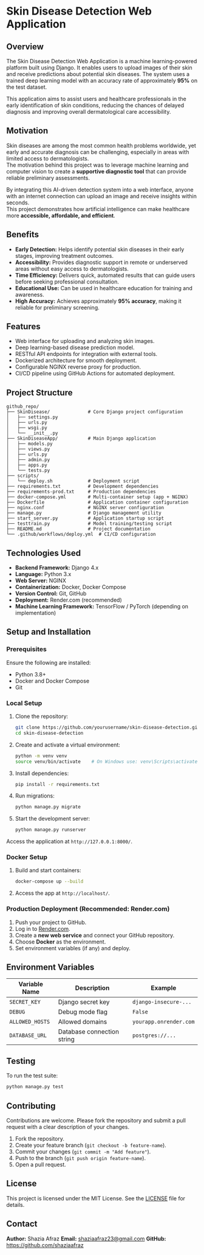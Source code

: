 # Skin Disease Detection Web Application

## Overview

The Skin Disease Detection Web Application is a machine learning-powered platform built using Django. It enables users to upload images of their skin and receive predictions about potential skin diseases. The system uses a trained deep learning model with an accuracy rate of approximately **95%** on the test dataset.

This application aims to assist users and healthcare professionals in the early identification of skin conditions, reducing the chances of delayed diagnosis and improving overall dermatological care accessibility.

## Motivation

Skin diseases are among the most common health problems worldwide, yet early and accurate diagnosis can be challenging, especially in areas with limited access to dermatologists.  
The motivation behind this project was to leverage machine learning and computer vision to create a **supportive diagnostic tool** that can provide reliable preliminary assessments.  

By integrating this AI-driven detection system into a web interface, anyone with an internet connection can upload an image and receive insights within seconds.  
This project demonstrates how artificial intelligence can make healthcare more **accessible, affordable, and efficient**.

## Benefits

- **Early Detection:** Helps identify potential skin diseases in their early stages, improving treatment outcomes.
- **Accessibility:** Provides diagnostic support in remote or underserved areas without easy access to dermatologists.
- **Time Efficiency:** Delivers quick, automated results that can guide users before seeking professional consultation.
- **Educational Use:** Can be used in healthcare education for training and awareness.
- **High Accuracy:** Achieves approximately **95% accuracy**, making it reliable for preliminary screening.

## Features

- Web interface for uploading and analyzing skin images.
- Deep learning-based disease prediction model.
- RESTful API endpoints for integration with external tools.
- Dockerized architecture for smooth deployment.
- Configurable NGINX reverse proxy for production.
- CI/CD pipeline using GitHub Actions for automated deployment.

## Project Structure

```
github_repo/
├── SkinDisease/              # Core Django project configuration
│   ├── settings.py
│   ├── urls.py
│   ├── wsgi.py
│   └── __init__.py
├── SkinDiseaseApp/           # Main Django application
│   ├── models.py
│   ├── views.py
│   ├── urls.py
│   ├── admin.py
│   ├── apps.py
│   └── tests.py
├── scripts/
│   └── deploy.sh             # Deployment script
├── requirements.txt          # Development dependencies
├── requirements-prod.txt     # Production dependencies
├── docker-compose.yml        # Multi-container setup (app + NGINX)
├── Dockerfile                # Application container configuration
├── nginx.conf                # NGINX server configuration
├── manage.py                 # Django management utility
├── start_server.py           # Application startup script
├── testtrain.py              # Model training/testing script
├── README.md                 # Project documentation
└── .github/workflows/deploy.yml  # CI/CD configuration
```

## Technologies Used

- **Backend Framework:** Django 4.x
- **Language:** Python 3.x
- **Web Server:** NGINX
- **Containerization:** Docker, Docker Compose
- **Version Control:** Git, GitHub
- **Deployment:** Render.com (recommended)
- **Machine Learning Framework:** TensorFlow / PyTorch (depending on implementation)

## Setup and Installation

### Prerequisites

Ensure the following are installed:

- Python 3.8+
- Docker and Docker Compose
- Git

### Local Setup

1. Clone the repository:

   ```bash
   git clone https://github.com/yourusername/skin-disease-detection.git
   cd skin-disease-detection
   ```

2. Create and activate a virtual environment:

   ```bash
   python -m venv venv
   source venv/bin/activate    # On Windows use: venv\Scripts\activate
   ```

3. Install dependencies:

   ```bash
   pip install -r requirements.txt
   ```

4. Run migrations:

   ```bash
   python manage.py migrate
   ```

5. Start the development server:

   ```bash
   python manage.py runserver
   ```

Access the application at `http://127.0.0.1:8000/`.

### Docker Setup

1. Build and start containers:

   ```bash
   docker-compose up --build
   ```

2. Access the app at `http://localhost/`.

### Production Deployment (Recommended: Render.com)

1. Push your project to GitHub.
2. Log in to [Render.com](https://render.com).
3. Create a **new web service** and connect your GitHub repository.
4. Choose **Docker** as the environment.
5. Set environment variables (if any) and deploy.

## Environment Variables

| Variable Name | Description | Example |
|----------------|--------------|----------|
| `SECRET_KEY` | Django secret key | `django-insecure-...` |
| `DEBUG` | Debug mode flag | `False` |
| `ALLOWED_HOSTS` | Allowed domains | `yourapp.onrender.com` |
| `DATABASE_URL` | Database connection string | `postgres://...` |

## Testing

To run the test suite:

```bash
python manage.py test
```

## Contributing

Contributions are welcome. Please fork the repository and submit a pull request with a clear description of your changes.

1. Fork the repository.
2. Create your feature branch (`git checkout -b feature-name`).
3. Commit your changes (`git commit -m "Add feature"`).
4. Push to the branch (`git push origin feature-name`).
5. Open a pull request.

## License

This project is licensed under the MIT License. See the [LICENSE](LICENSE) file for details.

## Contact

**Author:** Shazia Afraz
**Email:** shaziaafraz23@gmail.com 
**GitHub:** https://github.com/shaziaafraz
